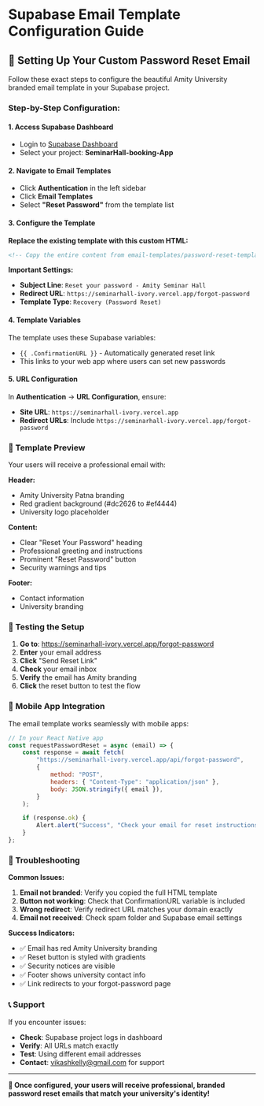# Supabase Email Template Configuration Guide

## 📧 Setting Up Your Custom Password Reset Email

Follow these exact steps to configure the beautiful Amity University branded email template in your Supabase project.

### **Step-by-Step Configuration:**

#### **1. Access Supabase Dashboard**

- Login to [Supabase Dashboard](https://supabase.com/dashboard)
- Select your project: **SeminarHall-booking-App**

#### **2. Navigate to Email Templates**

- Click **Authentication** in the left sidebar
- Click **Email Templates**
- Select **"Reset Password"** from the template list

#### **3. Configure the Template**

**Replace the existing template with this custom HTML:**

```html
<!-- Copy the entire content from email-templates/password-reset-template.html -->
```

**Important Settings:**

- **Subject Line**: `Reset your password - Amity Seminar Hall`
- **Redirect URL**: `https://seminarhall-ivory.vercel.app/forgot-password`
- **Template Type**: `Recovery (Password Reset)`

#### **4. Template Variables**

The template uses these Supabase variables:

- `{{ .ConfirmationURL }}` - Automatically generated reset link
- This links to your web app where users can set new passwords

#### **5. URL Configuration**

In **Authentication** → **URL Configuration**, ensure:

- **Site URL**: `https://seminarhall-ivory.vercel.app`
- **Redirect URLs**: Include `https://seminarhall-ivory.vercel.app/forgot-password`

### **🎨 Template Preview**

Your users will receive a professional email with:

**Header:**

- Amity University Patna branding
- Red gradient background (#dc2626 to #ef4444)
- University logo placeholder

**Content:**

- Clear "Reset Your Password" heading
- Professional greeting and instructions
- Prominent "Reset Password" button
- Security warnings and tips

**Footer:**

- Contact information
- University branding

### **🧪 Testing the Setup**

1. **Go to**: https://seminarhall-ivory.vercel.app/forgot-password
2. **Enter** your email address
3. **Click** "Send Reset Link"
4. **Check** your email inbox
5. **Verify** the email has Amity branding
6. **Click** the reset button to test the flow

### **📱 Mobile App Integration**

The email template works seamlessly with mobile apps:

```javascript
// In your React Native app
const requestPasswordReset = async (email) => {
	const response = await fetch(
		"https://seminarhall-ivory.vercel.app/api/forgot-password",
		{
			method: "POST",
			headers: { "Content-Type": "application/json" },
			body: JSON.stringify({ email }),
		}
	);

	if (response.ok) {
		Alert.alert("Success", "Check your email for reset instructions");
	}
};
```

### **🔧 Troubleshooting**

**Common Issues:**

1. **Email not branded**: Verify you copied the full HTML template
2. **Button not working**: Check that ConfirmationURL variable is included
3. **Wrong redirect**: Verify redirect URL matches your domain exactly
4. **Email not received**: Check spam folder and Supabase email settings

**Success Indicators:**

- ✅ Email has red Amity University branding
- ✅ Reset button is styled with gradients
- ✅ Security notices are visible
- ✅ Footer shows university contact info
- ✅ Link redirects to your forgot-password page

### **📞 Support**

If you encounter issues:

- **Check**: Supabase project logs in dashboard
- **Verify**: All URLs match exactly
- **Test**: Using different email addresses
- **Contact**: vikashkelly@gmail.com for support

---

**🎉 Once configured, your users will receive professional, branded password reset emails that match your university's identity!**
